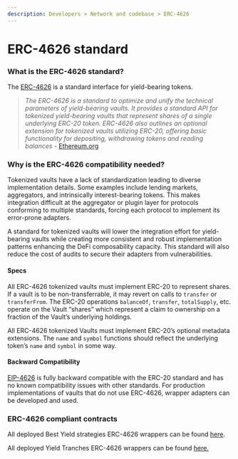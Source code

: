 ```yaml
---
description: Developers > Network and codebase > ERC-4626
---
```


# ERC-4626 standard

### What is the ERC-4626 standard?

The [ERC-4626](https://eips.ethereum.org/EIPS/eip-4626) is a standard interface for yield-bearing tokens.&#x20;

> _The ERC-4626 is a standard to optimize and unify the technical parameters of yield-bearing vaults. It provides a standard API for tokenized yield-bearing vaults that represent shares of a single underlying ERC-20 token. ERC-4626 also outlines an optional extension for tokenized vaults utilizing ERC-20, offering basic functionality for depositing, withdrawing tokens and reading balances_ - [Ethereum.org](https://ethereum.org/en/developers/docs/standards/tokens/erc-4626/)

### Why is the ERC-4626 compatibility needed?

Tokenized vaults have a lack of standardization leading to diverse implementation details. Some examples include lending markets, aggregators, and intrinsically interest-bearing tokens. This makes integration difficult at the aggregator or plugin layer for protocols conforming to multiple standards, forcing each protocol to implement its error-prone adapters.

A standard for tokenized vaults will lower the integration effort for yield-bearing vaults while creating more consistent and robust implementation patterns enhancing the DeFi composability capacity. This standard will also reduce the cost of audits to secure their adapters from vulnerabilities.

#### Specs

All ERC-4626 tokenized vaults must implement ERC-20 to represent shares. If a vault is to be non-transferrable, it may revert on calls to `transfer` or `transferFrom`. The ERC-20 operations `balanceOf`, `transfer`, `totalSupply`, etc. operate on the Vault “shares” which represent a claim to ownership on a fraction of the Vault’s underlying holdings.

All ERC-4626 tokenized Vaults must implement ERC-20’s optional metadata extensions. The `name` and `symbol` functions should reflect the underlying token’s `name` and `symbol` in some way.

#### Backward Compatibility <a href="#backwards-compatibility" id="backwards-compatibility"></a>

[EIP-4626](https://github.com/ethereum/EIPs/pull/4626) is fully backward compatible with the ERC-20 standard and has no known compatibility issues with other standards. For production implementations of vaults that do not use ERC-4626, wrapper adapters can be developed and used.

### ERC-4626 compliant contracts

All deployed Best Yield strategies ERC-4626 wrappers can be found [here](../best-yield/deployed-contracts.md#erc-4626-wrappers-for-best-yield-tokens).

All deployed Yield Tranches ERC-4626 wrappers can be found [here.](../yield-tranches/deployed-contracts.md#erc-4626-wrappers-for-tranche-tokens)
